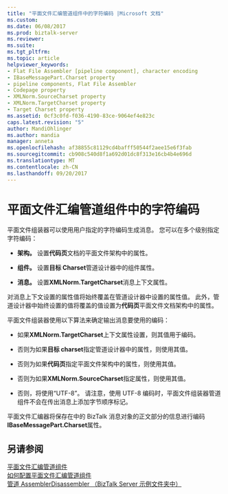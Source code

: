 ```yaml
---
title: "平面文件汇编管道组件中的字符编码 |Microsoft 文档"
ms.custom: 
ms.date: 06/08/2017
ms.prod: biztalk-server
ms.reviewer: 
ms.suite: 
ms.tgt_pltfrm: 
ms.topic: article
helpviewer_keywords:
- Flat File Assembler [pipeline component], character encoding
- IBaseMessagePart.Charset property
- pipeline components, Flat File Assembler
- Codepage property
- XMLNorm.SourceCharset property
- XMLNorm.TargetCharset property
- Target Charset property
ms.assetid: 0cf3c0fd-f036-4190-83ce-9064ef4e823c
caps.latest.revision: "5"
author: MandiOhlinger
ms.author: mandia
manager: anneta
ms.openlocfilehash: af38855c81129cd4bafff50544f2aee15e6f3fab
ms.sourcegitcommit: cb908c540d8f1a692d01dc8f313e16cb4b4e696d
ms.translationtype: MT
ms.contentlocale: zh-CN
ms.lasthandoff: 09/20/2017
---
```

# <a name="character-encoding-in-the-flat-file-assembler-pipeline-component"></a>平面文件汇编管道组件中的字符编码
平面文件组装器可以使用用户指定的字符编码生成消息。 您可以在多个级别指定字符编码：  
  
-   **架构。** 设置**代码页**文档的平面文件架构中的属性。  
  
-   **组件。** 设置**目标 Charset**管道设计器中的组件属性。  
  
-   **消息。** 设置**XMLNorm.TargetCharset**消息上下文属性。  
  
 对消息上下文设置的属性值将始终覆盖在管道设计器中设置的属性值。 此外，管道设计器中始终设置的值将覆盖的值设置为**代码页**平面文件文档架构中的属性。  
  
 平面文件组装器使用以下算法来确定输出消息要使用的编码：  
  
-   如果**XMLNorm.TargetCharset**上下文属性设置，则其值用于编码。  
  
-   否则为如果**目标 charset**指定管道设计器中的属性，则使用其值。  
  
-   否则为如果**代码页**指定平面文件架构中的属性，则使用其值。  
  
-   否则为如果**XMLNorm.SourceCharset**指定属性，则使用其值。  
  
-   否则，将使用“UTF-8”。 请注意，使用 UTF-8 编码时，平面文件组装器管道组件不会在传出消息上添加字节顺序标记。  
  
 平面文件汇编器将保存在中的 BizTalk 消息对象的正文部分的信息进行编码**IBaseMessagePart.Charset**属性。  
  
## <a name="see-also"></a>另请参阅  
 [平面文件汇编管道组件](../core/flat-file-assembler-pipeline-component.md)   
 [如何配置平面文件汇编管道组件](../core/how-to-configure-the-flat-file-assembler-pipeline-component.md)   
 [管道 AssemblerDisassembler （BizTalk Server 示例文件夹中）](../core/pipelines-assemblerdisassembler-biztalk-server-samples-folder.md)